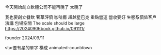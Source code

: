 今天開始創立軟體公司不能再晚了
太晚了

我也要創立餐飲 奢華評價
咖啡廳
超越星巴克
重點營運 營收要好
生態系價值客戶 演講 包場空間
The scale should be large
https://20240906book.github.io/091111/

founder
2024/09/11

star要有星的單字
構成
animated-countdown

